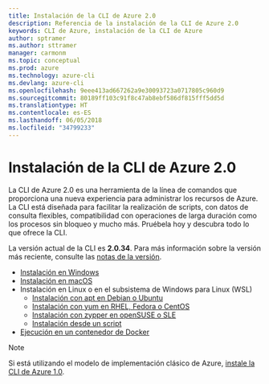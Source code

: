 ```yaml
---
title: Instalación de la CLI de Azure 2.0
description: Referencia de la instalación de la CLI de Azure 2.0
keywords: CLI de Azure, instalación de la CLI de Azure
author: sptramer
ms.author: sttramer
manager: carmonm
ms.topic: conceptual
ms.prod: azure
ms.technology: azure-cli
ms.devlang: azure-cli
ms.openlocfilehash: 9eee413ad667262a9e30093723a0717805c960d9
ms.sourcegitcommit: 80189ff103c91f8c47ab8ebf586df815fff5dd5d
ms.translationtype: HT
ms.contentlocale: es-ES
ms.lasthandoff: 06/05/2018
ms.locfileid: "34799233"
---
```

# <a name="install-azure-cli-20"></a>Instalación de la CLI de Azure 2.0

La CLI de Azure 2.0 es una herramienta de la línea de comandos que proporciona una nueva experiencia para administrar los recursos de Azure. La CLI está diseñada para facilitar la realización de scripts, con datos de consulta flexibles, compatibilidad con operaciones de larga duración como los procesos sin bloqueo y mucho más. Pruébela hoy y descubra todo lo que ofrece la CLI.

La versión actual de la CLI es __2.0.34__. Para más información sobre la versión más reciente, consulte las [notas de la versión](release-notes-azure-cli.md).

* [Instalación en Windows](install-azure-cli-windows.md)
* [Instalación en macOS](install-azure-cli-macos.md)
* Instalación en Linux o en el subsistema de Windows para Linux (WSL)
  * [Instalación con apt en Debian o Ubuntu](install-azure-cli-apt.md)
  * [Instalación con yum en RHEL, Fedora o CentOS](install-azure-cli-yum.md)
  * [Instalación con zypper en openSUSE o SLE](install-azure-cli-zypper.md)
  * [Instalación desde un script](install-azure-cli-linux.md)
* [Ejecución en un contenedor de Docker](run-azure-cli-docker.md)

> [!NOTE]
> Si está utilizando el modelo de implementación clásico de Azure, [instale la CLI de Azure 1.0](install-cli-version-1.0.md).

